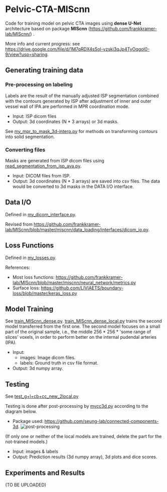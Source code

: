 # Pelvic-CTA-MIScnn

Code for training model on pelvic CTA images using **dense U-Net** architecture based on package **MIScnn** (https://github.com/frankkramer-lab/MIScnn/) .

More info and current progress: see https://drive.google.com/file/d/1M7qRDX4sSol-yzskj3qJp4TyOqgoI0-9/view?usp=sharing.

## Generating training data

### Pre-processing on labeling
Labels are the result of the manually adjusted ISP segmentation combined with the contours generated by ISP after adjustment of inner and outer vessel wall of IPA are performed in MPR coordination mode.
* Input: ISP dicom files
* Output: 3d coordinates (N * 3 arrays) or 3d masks.

See [my_mpr_to_mask_3d-interp.py](https://github.com/christmaskid/Pelvic-CTA-MIScnn/blob/main/pre-processing/my_mpr_to_mask_3d-interp.py) for methods on transforming contours into solid segmentation.

### Converting files
Masks are generated from ISP dicom files using [read_segmentation_from_isp_ava.py](https://github.com/christmaskid/Pelvic-CTA-MIScnn/blob/main/pre-processing/read_segmentation_from_isp_ava.py).
* Input: DICOM files from ISP.
* Output: 3d coordinates (N * 3 arrays) are saved into csv files. The data would be converted to 3d masks in the DATA I/O interface.

## Data I/O

Defined in [my_dicom_interface.py](https://github.com/christmaskid/Pelvic-CTA-MIScnn/blob/main/train/my_dicom_interface.py).

Revised from https://github.com/frankkramer-lab/MIScnn/blob/master/miscnn/data_loading/interfaces/dicom_io.py.

## Loss Functions

Defined in [my_losses.py](https://github.com/christmaskid/Pelvic-CTA-MIScnn/blob/main/train/my_losses.py).

References: 
* Most loss functions: https://github.com/frankkramer-lab/MIScnn/blob/master/miscnn/neural_network/metrics.py
* Surface loss: https://github.com/LIVIAETS/boundary-loss/blob/master/keras_loss.py

## Model Training
See [train_MIScnn_dense.py](https://github.com/christmaskid/Pelvic-CTA-MIScnn/blob/main/train/train_MIScnn_dense.py).
[train_MIScnn_dense_local.py](https://github.com/christmaskid/Pelvic-CTA-MIScnn/blob/main/train/train_MIScnn_dense_local.py) trains the second model transferred from the first one. The second model focuses on a small part of the original sample, i.e., the middle 256 * 256 * 'some range of slices' voxels, in order to perform better on the internal pudendal arteries (IPA).

* Input: 
  * images: Image dicom files.
  * labels: Ground truth in csv file format.
* Output: 3d numpy array.

## Testing
See [test_g+l+cb+cc_new_2local.py](https://github.com/christmaskid/Pelvic-CTA-MIScnn/blob/main/test/test_g+l+cb+cc_new_2local.py)

Testing is done after post-processing by [mycc3d.py](https://github.com/christmaskid/Pelvic-CTA-MIScnn/blob/main/test/mycc3d.py) according to the diagram below.
* Package used: https://github.com/seung-lab/connected-components-3d.
![post-processing](https://user-images.githubusercontent.com/66014047/177400153-e03e5406-a311-489d-a530-df902b756cb7.png)

(If only one or neither of the local models are trained, delete the part for the not-trained models.)

* Input: images & labels
* Output: Prediction results (3d numpy array), 3d plots and dice scores.

## Experiments and Results
(TO BE UPLOADED)

